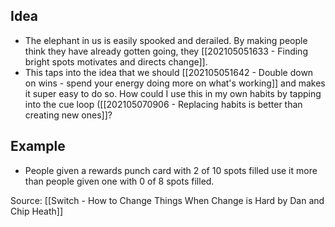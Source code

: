 ## Idea
- The elephant in us is easily spooked and derailed. By making people think they have already gotten going, they [[202105051633 - Finding bright spots motivates and directs change]].
- This taps into  the idea that we should [[202105051642 - Double down on wins - spend your energy doing more on what's working]] and makes it super easy to do so. How could I use this in my own habits by tapping into the cue loop ([[202105070906 - Replacing habits is better than creating new ones]]? 


## Example
- People given a rewards punch card with 2 of 10 spots filled use it more than people given one with 0 of 8 spots filled. 

Source: [[Switch - How to Change Things When Change is Hard by Dan and Chip Heath]]